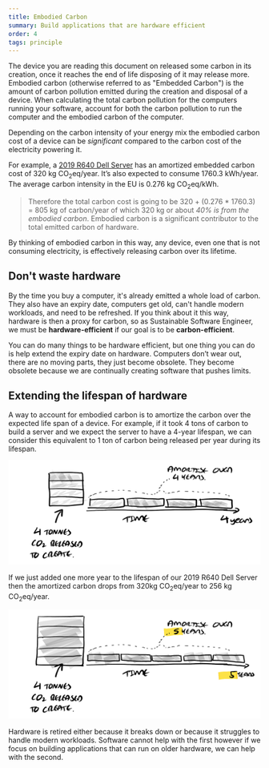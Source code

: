 ```yaml
---
title: Embodied Carbon
summary: Build applications that are hardware efficient
order: 4
tags: principle
---
```

The device you are reading this document on released some carbon in its creation, once it reaches the end of life disposing of it may release more. 
Embodied carbon (otherwise referred to as "Embedded Carbon") is the amount of carbon pollution emitted during the creation and disposal of a device. When calculating the total carbon pollution for the computers running your software, account for both the carbon pollution to run the computer and the embodied carbon of the computer.

Depending on the carbon intensity of your energy mix the embodied carbon cost of a device can be *significant* compared to the carbon cost of the electricity powering it.

For example, a [2019 R640 Dell Server](https://i.dell.com/sites/csdocuments/CorpComm_Docs/en/carbon-footprint-poweredge-r640.pdf) has an amortized embedded carbon cost of 320 kg CO<sub>2</sub>eq/year. It’s also expected to consume 1760.3 kWh/year. The average carbon intensity in the EU is 0.276 kg CO<sub>2</sub>eq/kWh. 


> Therefore the total carbon cost is going to be 320 + (0.276 * 1760.3) = 805 kg of carbon/year of which 320 kg or about *40% is from the embodied carbon*. Embodied carbon is a significant contributor to the total emitted carbon of hardware.

By thinking of embodied carbon in this way, any device, even one that is not consuming electricity, is effectively releasing carbon over its lifetime.

## Don't waste hardware

By the time you buy a computer, it's already emitted a whole load of carbon. They also have an expiry date, computers get old, can't handle modern workloads, and need to be refreshed. If you think about it this way, hardware is then a proxy for carbon, so as Sustainable Software Engineer, we must be **hardware-efficient** if our goal is to be **carbon-efficient**.

You can do many things to be hardware efficient, but one thing you can do is help extend the expiry date on hardware. Computers don’t wear out, there are no moving parts, they just become obsolete. They become obsolete because we are continually creating software that pushes limits.

## Extending the lifespan of hardware

A way to account for embodied carbon is to amortize the carbon over the expected life span of a device. For example, if it took 4 tons of carbon to build a server and we expect the server to have a 4-year lifespan, we can consider this equivalent to 1 ton of carbon being released per year during its lifespan.

![alt_text](/assets/images/principles/embodied-carbon-1.png "Embodied carbon of a server amortized over 4 years.")
 
If we just added one more year to the lifespan of our 2019 R640 Dell Server then the amortized carbon drops from 320kg CO<sub>2</sub>eq/year to 256 kg CO<sub>2</sub>eq/year.

![alt_text](/assets/images/principles/embodied-carbon-2.png "Embodied carbon of the same server amortized over 5 years.")

Hardware is retired either because it breaks down or because it struggles to handle modern workloads. Software cannot help with the first however if we focus on building applications that can run on older hardware, we can help with the second.

